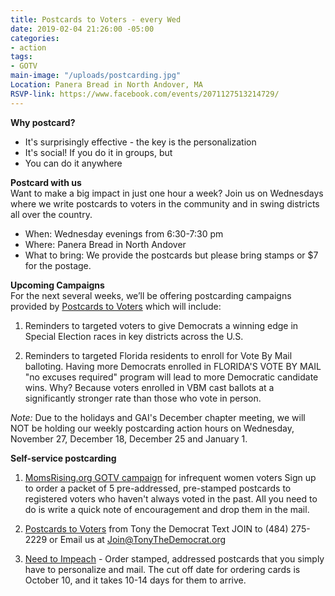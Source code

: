 ```yaml
---
title: Postcards to Voters - every Wed
date: 2019-02-04 21:26:00 -05:00
categories:
- action
tags:
- GOTV
main-image: "/uploads/postcarding.jpg"
Location: Panera Bread in North Andover, MA
RSVP-link: https://www.facebook.com/events/2071127513214729/
---
```


**Why postcard?**
* It's surprisingly effective - the key is the personalization
* It's social! If you do it in groups, but 
* You can do it anywhere

**Postcard with us** <BR>
Want to make a big impact in just one hour a week? Join us on Wednesdays where we write postcards to voters in the community and in swing districts all over the country.
* When: Wednesday evenings from 6:30-7:30 pm
* Where: Panera Bread in North Andover
* What to bring: We provide the postcards but please bring stamps or $7 for the postage. 

**Upcoming Campaigns** <BR>
For the next several weeks, we’ll be offering postcarding campaigns provided by [Postcards to Voters](http://Postcardstovoters.org) which will include: 

1. Reminders to targeted voters to give Democrats a winning edge in Special Election races in key districts across the U.S. 

2. Reminders to targeted Florida residents to enroll for Vote By Mail balloting. Having more Democrats enrolled in FLORIDA'S VOTE BY MAIL "no excuses required" program will lead to more Democratic candidate wins. Why? Because voters enrolled in VBM cast ballots at a significantly stronger rate than those who vote in person.

*Note:* Due to the holidays and GAI's December chapter meeting, we will NOT be holding our weekly postcarding action hours on Wednesday, November 27, December 18, December 25 and January 1.

**Self-service postcarding**
1. [MomsRising.org GOTV campaign](https://bit.ly/2ybtSBg) for infrequent women voters
   Sign up to order a packet of 5 pre-addressed, pre-stamped postcards to registered voters who haven't always voted in the past. All you need to do is write a quick note of encouragement and drop them in the mail.

2. [Postcards to Voters](https://postcardstovoters.org/) from Tony the Democrat
   Text JOIN to (484) 275-2229 or Email us at Join@TonyTheDemocrat.org

3. [Need to Impeach](https://bit.ly/2xQa4mR) - Order stamped, addressed postcards that you simply have to personalize and mail. The cut off date for ordering cards is October 10, and it takes 10-14 days for them to arrive.
